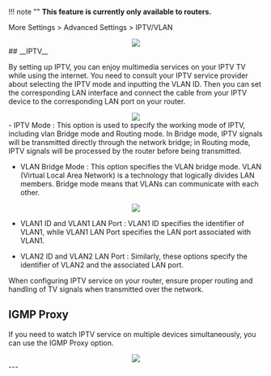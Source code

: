!!! note ""
	__This feature is currently only available to routers.__

More Settings > Advanced Settings > IPTV/VLAN
<div style="text-align: center;">
    <img class="boxshadow" src="/images/iptvadd.png">
</div>
## __IPTV__
<p class="text">
By setting up IPTV, you can enjoy multimedia services on your IPTV TV while using the internet. You need to consult your IPTV service provider about selecting the IPTV mode and inputting the VLAN ID. Then you can set the corresponding LAN interface and connect the cable from your IPTV device to the corresponding LAN port on your router.
</p>
<div style="text-align: center;">
    <img class="boxshadow" src="/images/iptv01.png">
</div>
- IPTV Mode : This option is used to specify the working mode of IPTV, including vlan Bridge mode and Routing mode. In Bridge mode, IPTV signals will be transmitted directly through the network bridge; in Routing mode, IPTV signals will be processed by the router before being transmitted.

- VLAN Bridge Mode : This option specifies the VLAN bridge mode. VLAN (Virtual Local Area Network) is a technology that logically divides LAN members. Bridge mode means that VLANs can communicate with each other.

<div style="text-align: center;">
    <img class="boxshadow" src="/images/iptv03.png">
</div>

- VLAN1 ID and VLAN1 LAN Port : VLAN1 ID specifies the identifier of VLAN1, while VLAN1 LAN Port specifies the LAN port associated with VLAN1.

- VLAN2 ID and VLAN2 LAN Port : Similarly, these options specify the identifier of VLAN2 and the associated LAN port.
<p class="text">
When configuring IPTV service on your router, ensure proper routing and handling of TV signals when transmitted over the network.
</p>

## __IGMP Proxy__
<p class="text">
If you need to watch IPTV service on multiple devices simultaneously, you can use the IGMP Proxy option.
</p>
<div style="text-align: center;">
    <img class="boxshadow" src="/images/iptv02.png">
</div>
---
